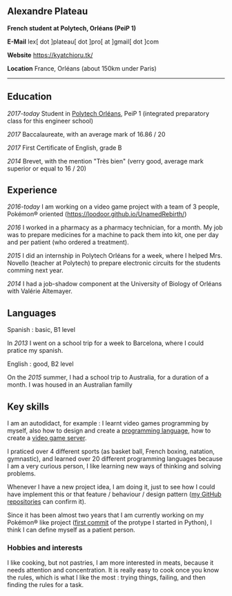 ## Alexandre Plateau
**French student at Polytech, Orléans (PeiP 1)**

**E-Mail** lex[ dot ]plateau[ dot ]pro[ at ]gmail[ dot ]com

**Website** https://kyatchioru.tk/

**Location** France, Orléans (about 150km under Paris)

----

## Education

*2017-today* Student in [Polytech Orléans](https://www.univ-orleans.fr/polytech/), PeiP 1 (integrated preparatory class for this engineer school)

*2017* Baccalaureate, with an average mark of 16.86 / 20

*2017* First Certificate of English, grade B

*2014* Brevet, with the mention "Très bien" (verry good, average mark superior or equal to 16 / 20)

## Experience

*2016-today* I am working on a video game project with a team of 3 people, Pokémon® oriented (https://loodoor.github.io/UnamedRebirth/)

*2016* I worked in a pharmacy as a pharmacy technician, for a month. My job was to prepare medicines for a machine to pack them into kit, one per day and per patient (who ordered a treatment).

*2015* I did an internship in Polytech Orléans for a week, where I helped Mrs. Novello (teacher at Polytech) to prepare electronic circuits for the students comming next year.

*2014* I had a job-shadow component at the University of Biology of Orléans with Valérie Altemayer.

## Languages

Spanish : basic, B1 level

In *2013* I went on a school trip for a week to Barcelona, where I could pratice my spanish.

English : good, B2 level

On the *2015* summer, I had a school trip to Australia, for a duration of a month. I was housed in an Australian familly 

## Key skills

I am an autodidact, for example : I learnt video games programming by myself, also how to design and create a [programming language](https://github.com/Loodoor/Hitoban), how to create a [video game server](https://github.com/Loodoor/UnamedServer).

I praticed over 4 different sports (as basket ball, French boxing, natation, gymnastic), and learned over 20 different programming languages because I am a very curious person, I like learning new ways of thinking and solving problems.

Whenever I have a new project idea, I am doing it, just to see how I could have implement this or that feature / behaviour / design pattern ([my GitHub repositories](https://github.com/Loodoor/repositories) can confirm it).

Since it has been almost two years that I am currently working on my Pokémon® like project ([first commit](https://github.com/Loodoor/UnamedPy/commit/e30c3cf39ff8b5ef4b98faa1bcadaae290b62be4) of the protype I started in Python), I think I can define myself as a patient person.

### Hobbies and interests

I like cooking, but not pastries, I am more interested in meats, because it needs attention and concentration. It is really easy to cook once you know the rules, which is what I like the most : trying things, failing, and then finding the rules for a task.
